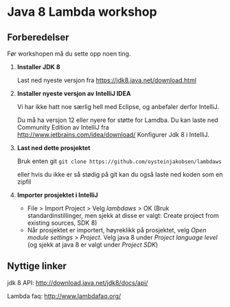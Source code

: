 Java 8 Lambda workshop
======================

Forberedelser
--------------

Før workshopen må du sette opp noen ting.

1. **Installer JDK 8** 
    
    Last ned nyeste versjon fra https://jdk8.java.net/download.html
2. **Installer nyeste versjon av IntelliJ IDEA** 
    
    Vi har ikke hatt noe særlig hell med Eclipse, og anbefaler derfor IntelliJ.

    Du må ha versjon 12 eller nyere for støtte for Lamdba. Du kan laste ned Community Edition av IntelliJ fra http://www.jetbrains.com/idea/download/
    Konfigurer Jdk 8 i IntelliJ.    
    
3. **Last ned dette prosjektet**
    
    Bruk enten git `git clone https://github.com/oysteinjakobsen/lambdaws`

    eller hvis du ikke er så stødig på git kan du også laste ned koden som en zipfil
4. **Importer prosjektet i IntelliJ**
    
    * File > Import Project > Velg *lambdaws* > OK (Bruk standardinstillinger, men sjekk at disse er valgt: Create project from existing sources, SDK 8)
    * Når prosjektet er importert, høyreklikk på prosjektet, velg *Open module settings* > *Project*. 
Velg java 8 under *Project language level* (og sjekk at java 8 er valgt under *Project SDK*)

Nyttige linker
---------------

jdk 8 API: http://download.java.net/jdk8/docs/api/

Lambda faq: http://www.lambdafaq.org/
